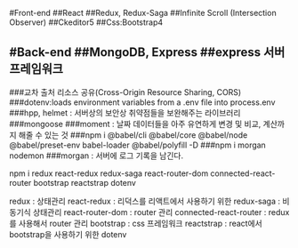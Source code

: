 #Front-end
##React
##Redux, Redux-Saga
##Infinite Scroll (Intersection Observer)
##Ckeditor5
##Css:Bootstrap4


#Back-end
##MongoDB, Express
##express 서버프레임워크
---------------------


###교차 출처 리소스 공유(Cross-Origin Resource Sharing, CORS)
###dotenv:loads environment variables from a .env file into process.env
###hpp, helmet : 서버상의 보안상 취약점들을 보완해주는 라이브러리
###mongoose
###moment : 날짜 데이터들을 아주 유연하게 변경 및 비교, 계산까지 해줄 수 있는 것
###npm i @babel/cli @babel/core @babel/node @babel/preset-env babel-loader @babel/polyfill -D
###npm i morgan nodemon
###morgan : 서버에 로그 기록을 남긴다.






npm i redux react-redux redux-saga react-router-dom connected-react-router bootstrap reactstrap dotenv


redux : 상태관리
react-redux : 리덕스를 리액트에서 사용하기 위한
redux-saga : 비동기식 상태관리
react-router-dom : router 관리
connected-react-router : redux를 사용해서 router 관리
bootstrap : css 프레임워크
reactstrap : react에서 bootstrap을 사용하기 위한
dotenv 